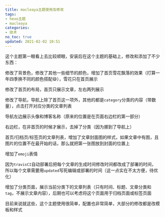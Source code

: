 ```yaml
---
title: macleaya主题使用及修改
tags:
- hexo主题
- macleaya
categories:
- 技术
no_toc: true
updated: 2021-02-02 10:51
---
```


这个主题第一眼看上去比较顺眼，安装后在这个主题的基础上，修改和添加了不少东西：

修改了背景色，修改了其他一些细节的颜色，增加了首页雪花飘落的效果（打算一年四季换不同的颜色搭配:smile:），雪花只在首页展示

修改了首页的布局，首页只展示文章，左右两列展示

修改了导航，导航上除了首页这一项外，其他的都是`category`分类的内容（带数量），点击打开对应分类的文章列表

导航左边展示头像和博客名称（原来的位置是在页面右边栏的第一部分）

右边栏，在非首页的时候才展示，去掉了分类（因为挪到了导航上）

首页/归档页/标签页的文章列表，增加了文章封面图的样式，如果文章中有图，且图片的位置不在最开始的话，那么就把第一张图放到封面的位置上

增加了`emoji`表情

因为`travisCI`自动部署后把每个文章的生成时间修改时间都改成了部署的时间，所以每个文章需要用`updated`写死编辑或部署的时间（这一点实在不太方便，待优化）

增加了分类页面，展示当前分类下的文章列表（只有时间、标题、文章分类和`tag`，不展示文章内容），后期也可以考虑将这个页面用于归档页面或标签页面

目前来说就这些，这个主题使用很简单，配置也非常简单，大部分的修改都是改模板和样式



